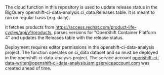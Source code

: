 The cloud function in this repository is used to update release status in the BigQuery
openshift-ci-data-analysis.ci_data.Releases table. It is meant to run on regular basis (e.g. daily).

It fetches products from https://access.redhat.com/product-life-cycles/api/v1/products, parses
versions for "OpenShift Container Platform 4" and updates the Releases table with the release status.

Deployment requires editor permissions in the openshift-ci-data-analysis project. The function operates 
on ci_data dataset and so must be deployed in the openshift-ci-data-analysis project. The service account 
openshift-ci-data-writer@openshift-ci-data-analysis.iam.gserviceaccount.com was created ahead of time.
